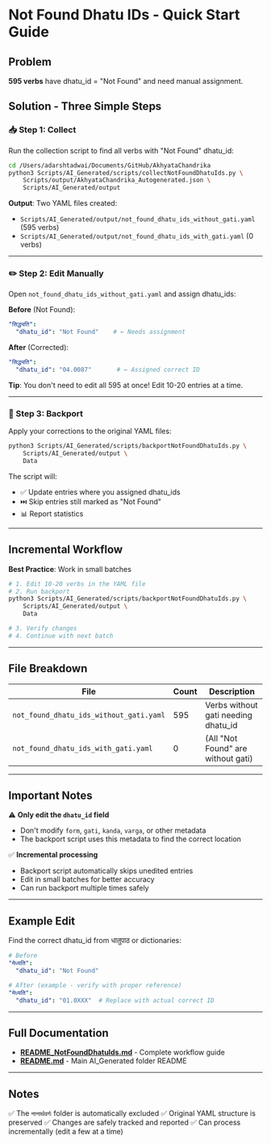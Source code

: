 # Not Found Dhatu IDs - Quick Start Guide

## Problem
**595 verbs** have dhatu_id = "Not Found" and need manual assignment.

## Solution - Three Simple Steps

### 📥 Step 1: Collect

Run the collection script to find all verbs with "Not Found" dhatu_id:

```bash
cd /Users/adarshtadwai/Documents/GitHub/AkhyataChandrika
python3 Scripts/AI_Generated/scripts/collectNotFoundDhatuIds.py \
    Scripts/output/AkhyataChandrika_Autogenerated.json \
    Scripts/AI_Generated/output
```

**Output**: Two YAML files created:
- `Scripts/AI_Generated/output/not_found_dhatu_ids_without_gati.yaml` (595 verbs)
- `Scripts/AI_Generated/output/not_found_dhatu_ids_with_gati.yaml` (0 verbs)

---

### ✏️ Step 2: Edit Manually

Open `not_found_dhatu_ids_without_gati.yaml` and assign dhatu_ids:

**Before** (Not Found):
```yaml
"सिद्ध्यति":
  "dhatu_id": "Not Found"    # ← Needs assignment
```

**After** (Corrected):
```yaml
"सिद्ध्यति":
  "dhatu_id": "04.0087"       # ← Assigned correct ID
```

**Tip**: You don't need to edit all 595 at once! Edit 10-20 entries at a time.

---

### 🔄 Step 3: Backport

Apply your corrections to the original YAML files:

```bash
python3 Scripts/AI_Generated/scripts/backportNotFoundDhatuIds.py \
    Scripts/AI_Generated/output \
    Data
```

The script will:
- ✅ Update entries where you assigned dhatu_ids
- ⏭️ Skip entries still marked as "Not Found"
- 📊 Report statistics

---

## Incremental Workflow

**Best Practice**: Work in small batches

```bash
# 1. Edit 10-20 verbs in the YAML file
# 2. Run backport
python3 Scripts/AI_Generated/scripts/backportNotFoundDhatuIds.py \
    Scripts/AI_Generated/output \
    Data

# 3. Verify changes
# 4. Continue with next batch
```

---

## File Breakdown

| File | Count | Description |
|------|-------|-------------|
| `not_found_dhatu_ids_without_gati.yaml` | 595 | Verbs without gati needing dhatu_id |
| `not_found_dhatu_ids_with_gati.yaml` | 0 | (All "Not Found" are without gati) |

---

## Important Notes

⚠️ **Only edit the `dhatu_id` field**
- Don't modify `form`, `gati`, `kanda`, `varga`, or other metadata
- The backport script uses this metadata to find the correct location

✅ **Incremental processing**
- Backport script automatically skips unedited entries
- Edit in small batches for better accuracy
- Can run backport multiple times safely

---

## Example Edit

Find the correct dhatu_id from धातुपाठ or dictionaries:

```yaml
# Before
"मेध्यति":
  "dhatu_id": "Not Found"

# After (example - verify with proper reference)
"मेध्यति":
  "dhatu_id": "01.0XXX"  # Replace with actual correct ID
```

---

## Full Documentation

- **[README_NotFoundDhatuIds.md](README_NotFoundDhatuIds.md)** - Complete workflow guide
- **[README.md](../README.md)** - Main AI_Generated folder README

---

## Notes

✅ The `नानार्थवर्गः` folder is automatically excluded
✅ Original YAML structure is preserved
✅ Changes are safely tracked and reported
✅ Can process incrementally (edit a few at a time)
